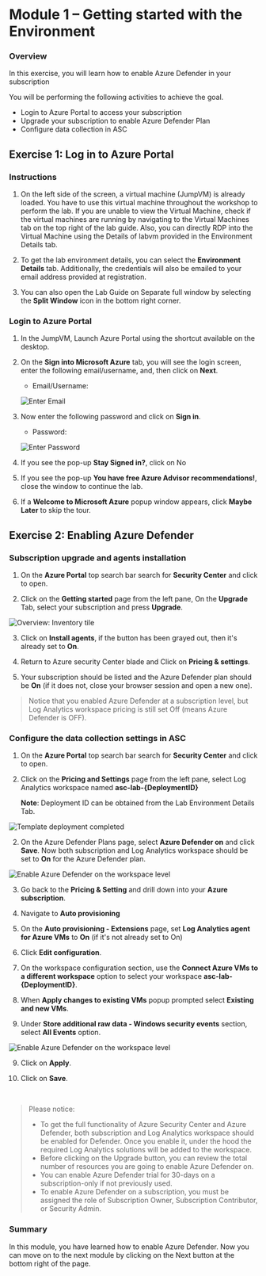 # Module 1 – Getting started with the Environment

### Overview

In this exercise, you will learn how to enable Azure Defender in your subscription

You will be performing the following activities to achieve the goal.

* Login to Azure Portal to access your subscription
* Upgrade your subscription to enable Azure Defender Plan
* Configure data collection in ASC

## Exercise 1: Log in to Azure Portal

### Instructions 

1. On the left side of the screen, a virtual machine (JumpVM) is already loaded. You have to use this virtual machine throughout the workshop to perform the lab. If you are unable to view the Virtual Machine, check if the virtual machines are running by navigating to the Virtual Machines tab on the top right of the lab guide. Also, you can directly RDP into the Virtual Machine using the Details of labvm provided in the Environment Details tab.

2. To get the lab environment details, you can select the **Environment Details** tab. Additionally, the credentials will also be emailed to your email address provided at registration. 

3. You can also open the Lab Guide on Separate full window by selecting the **Split Window** icon in the bottom right corner. 

### Login to Azure Portal 

1. In the JumpVM, Launch Azure Portal using the shortcut available on the desktop.  

2. On the **Sign into Microsoft Azure** tab, you will see the login screen, enter the following email/username, and, then click on **Next**.  

   * Email/Username: <inject key="AzureAdUserEmail"></inject> 

   ![](../Images/azure-login-enter-email.png "Enter Email") 

3. Now enter the following password and click on **Sign in**. 

   * Password: <inject key="AzureAdUserPassword"></inject> 

   ![](../Images/azure-login-enter-password1.png "Enter Password") 

4. If you see the pop-up **Stay Signed in?**, click on No 

5. If you see the pop-up **You have free Azure Advisor recommendations!**, close the window to continue the lab. 

6. If a **Welcome to Microsoft Azure** popup window appears, click **Maybe Later** to skip the tour.

## Exercise 2: Enabling Azure Defender

### Subscription upgrade and agents installation
1. On the **Azure Portal** top search bar search for **Security Center** and click to open.

2. Click on the **Getting started** page from the left pane, On the **Upgrade** Tab, select your subscription and press **Upgrade**.

![Overview: Inventory tile](../Images/get-started.png)

3. Click on **Install agents**, if the button has been grayed out, then it's already set to **On**.

4. Return to Azure security Center blade and Click on **Pricing & settings**.

5. Your subscription should be listed and the Azure Defender plan should be **On** (if it does not, close your browser session and open a new one).

> Notice that you enabled Azure Defender at a subscription level, but Log Analytics workspace pricing is still set Off (means Azure Defender is OFF).

### Configure the data collection settings in ASC
1. On the **Azure Portal** top search bar search for **Security Center** and click to open.

2. Click on the **Pricing and Settings** page from the left pane, select Log Analytics workspace named **asc-lab-{DeploymentID}**

    **Note**: Deployment ID can be obtained from the Lab Environment Details Tab.

![Template deployment completed](../Images/asc-workspace-pricing-settings.gif?raw=true)

2. On the Azure Defender Plans page, select **Azure Defender on** and click **Save**. Now both subscription and Log Analytics workspace should be set to **On** for the Azure Defender plan.

![Enable Azure Defender on the workspace level](../Images/asc-enable-defender-workspace.gif?raw=true)

3. Go back to the **Pricing & Setting** and drill down into your **Azure subscription**.

4. Navigate to **Auto provisioning**

5. On the **Auto provisioning - Extensions** page, set **Log Analytics agent for Azure VMs** to **On** (if it's not already set to On)

6. Click **Edit configuration**.

7. On the workspace configuration section, use the **Connect Azure VMs to a different workspace** option to select your workspace **asc-lab-{DeploymentID}**.

8. When **Apply changes to existing VMs** popup prompted select **Existing and new VMs**.

8. Under **Store additional raw data - Windows security events** section, select **All Events** option.

![Enable Azure Defender on the workspace level](../Images/asc-extension-deployment-configuration.png)

9. Click on **Apply**.

10. Click on **Save**.

<br>

> Please notice:
> * To get the full functionality of Azure Security Center and Azure Defender, both subscription and Log Analytics workspace should be enabled for Defender. Once you enable it, under the hood the required Log Analytics solutions will be added to the workspace.
> * Before clicking on the Upgrade button, you can review the total number of resources you are going to enable Azure Defender on.
> * You can enable Azure Defender trial for 30-days on a subscription-only if not previously used.
> * To enable Azure Defender on a subscription, you must be assigned the role of Subscription Owner, Subscription Contributor, or Security Admin.


### Summary

  In this module, you have learned how to enable Azure Defender. Now you can move on to the next module by clicking on the Next button at the bottom right of the page.
